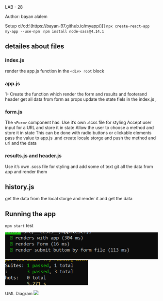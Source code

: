 LAB - 28


Author: bayan alalem

Setup
ci/cd:!(https://bayan-97.github.io/myapp/)[]
`npx create-react-app my-app --use-npm ` `npm install node-sass@4.14.1` 

## detailes about files

### index.js
render the app.js function in the `<div> root` block 

### app.js 

1- Create the function which render the form and results and footerand header  get all data from form as props update the state fiels in the index.js ,
### form.js 
The `<Form>` component has:
Use it’s own .scss file for styling
Accept user input for a URL and store it in state
Allow the user to choose a method and store it in state
This can be done with radio buttons or clickable elements
pass the value to app.js .and create locale storge and 
push the method and url and the data

### results.js and  header.js 
Use it’s own .scss file for styling
and add some of text 
git all the data from app 
and render them 
## history.js 
get the data from the local storge 
 and render it and get the data
## Running the app

`npm start`
test

![](testlab27.PNG)
![](testreslab27.PNG)




UML Diagram
![](lab28url.PNG)